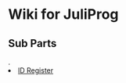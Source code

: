 
<h1> Wiki for JuliProg </h1>

<h2> Sub Parts </h2>.
<li>
  <a href="https://github.com/JuliProg/ID-Register">ID Register </a>
  </li>
   

